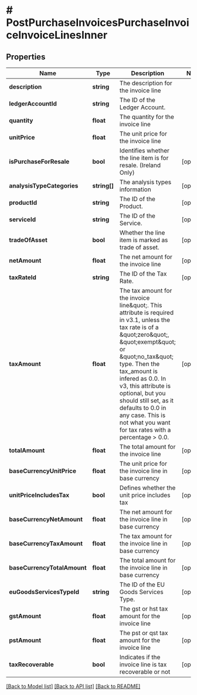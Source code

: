# # PostPurchaseInvoicesPurchaseInvoiceInvoiceLinesInner

## Properties

Name | Type | Description | Notes
------------ | ------------- | ------------- | -------------
**description** | **string** | The description for the invoice line |
**ledgerAccountId** | **string** | The ID of the Ledger Account. |
**quantity** | **float** | The quantity for the invoice line |
**unitPrice** | **float** | The unit price for the invoice line |
**isPurchaseForResale** | **bool** | Identifies whether the line item is for resale. (Ireland Only) | [optional]
**analysisTypeCategories** | **string[]** | The analysis types information | [optional]
**productId** | **string** | The ID of the Product. | [optional]
**serviceId** | **string** | The ID of the Service. | [optional]
**tradeOfAsset** | **bool** | Whether the line item is marked as trade of asset. | [optional]
**netAmount** | **float** | The net amount for the invoice line | [optional]
**taxRateId** | **string** | The ID of the Tax Rate. | [optional]
**taxAmount** | **float** | The tax amount for the invoice line\&quot;. This attribute is required in v3.1, unless the tax rate is of a \&quot;zero\&quot;, \&quot;exempt\&quot; or \&quot;no_tax\&quot; type. Then the tax_amount is infered as 0.0. In v3, this attribute is optional, but you should still set, as it defaults to 0.0 in any case. This is not what you want for tax rates with a percentage &gt; 0.0. | [optional]
**totalAmount** | **float** | The total amount for the invoice line | [optional]
**baseCurrencyUnitPrice** | **float** | The unit price for the invoice line in base currency | [optional]
**unitPriceIncludesTax** | **bool** | Defines whether the unit price includes tax | [optional]
**baseCurrencyNetAmount** | **float** | The net amount for the invoice line in base currency | [optional]
**baseCurrencyTaxAmount** | **float** | The tax amount for the invoice line in base currency | [optional]
**baseCurrencyTotalAmount** | **float** | The total amount for the invoice line in base currency | [optional]
**euGoodsServicesTypeId** | **string** | The ID of the EU Goods Services Type. | [optional]
**gstAmount** | **float** | The gst or hst tax amount for the invoice line | [optional]
**pstAmount** | **float** | The pst or qst tax amount for the invoice line | [optional]
**taxRecoverable** | **bool** | Indicates if the invoice line is tax recoverable or not | [optional]

[[Back to Model list]](../../README.md#models) [[Back to API list]](../../README.md#endpoints) [[Back to README]](../../README.md)

